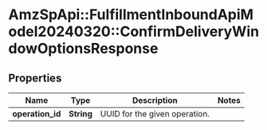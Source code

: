 # AmzSpApi::FulfillmentInboundApiModel20240320::ConfirmDeliveryWindowOptionsResponse

## Properties
Name | Type | Description | Notes
------------ | ------------- | ------------- | -------------
**operation_id** | **String** | UUID for the given operation. | 

